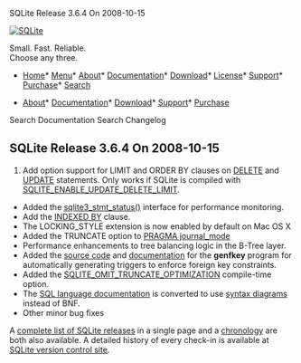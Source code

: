 




SQLite Release 3\.6\.4 On 2008\-10\-15




[![SQLite](../images/sqlite370_banner.gif)](../index.html)


Small. Fast. Reliable.  
Choose any three.


* [Home](../index.html)* [Menu](javascript:void(0))* [About](../about.html)* [Documentation](../docs.html)* [Download](../download.html)* [License](../copyright.html)* [Support](../support.html)* [Purchase](../prosupport.html)* [Search](javascript:void(0))




* [About](../about.html)* [Documentation](../docs.html)* [Download](../download.html)* [Support](../support.html)* [Purchase](../prosupport.html)






Search Documentation
Search Changelog







## SQLite Release 3\.6\.4 On 2008\-10\-15

1. Add option support for LIMIT and ORDER BY clauses on [DELETE](../lang_delete.html) and
 [UPDATE](../lang_update.html) statements. Only works if SQLite is compiled with
 [SQLITE\_ENABLE\_UPDATE\_DELETE\_LIMIT](../compile.html#enable_update_delete_limit).
- Added the [sqlite3\_stmt\_status()](../c3ref/stmt_status.html) interface for performance monitoring.
- Add the [INDEXED BY](../lang_indexedby.html) clause.
- The LOCKING\_STYLE extension is now enabled by default on Mac OS X
- Added the TRUNCATE option to [PRAGMA journal\_mode](../pragma.html#pragma_journal_mode)
- Performance enhancements to tree balancing logic in the B\-Tree layer.
- Added the
 [source code](../https://www.sqlite.org/src/finfo?name=tool/genfkey.c) and
 [documentation](../https://www.sqlite.org/src/finfo?name=tool/genfkey.README) for the **genfkey** program for automatically generating
 triggers to enforce foreign key constraints.
- Added the [SQLITE\_OMIT\_TRUNCATE\_OPTIMIZATION](../compile.html#omit_truncate_optimization) compile\-time option.
- The [SQL language documentation](../lang.html) is converted to use
[syntax diagrams](../syntaxdiagrams.html) instead of BNF.
- Other minor bug fixes



A [complete list of SQLite releases](../changes.html)
 in a single page and a [chronology](../chronology.html) are both also available.
 A detailed history of every
 check\-in is available at
 [SQLite version control site](https://www.sqlite.org/src/timeline).


